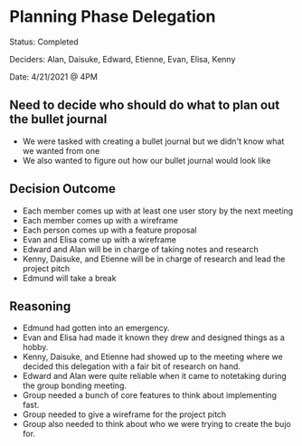 # Planning Phase Delegation
Status: Completed

Deciders: Alan, Daisuke, Edward, Etienne, Evan, Elisa, Kenny

Date: 4/21/2021 @ 4PM

## Need to decide who should do what to plan out the bullet journal
- We were tasked with creating a bullet journal but we didn't know what we wanted from one
- We also wanted to figure out how our bullet journal would look like

## Decision Outcome
- Each member comes up with at least one user story by the next meeting
- Each member comes up with a wireframe
- Each person comes up with a feature proposal
- Evan and Elisa come up with a wireframe
- Edward and Alan will be in charge of taking notes and research
- Kenny, Daisuke, and Etienne will be in charge of research and lead the project pitch
- Edmund will take a break

## Reasoning
- Edmund had gotten into an emergency. 
- Evan and Elisa had made it known they drew and designed things as a hobby. 
- Kenny, Daisuke, and Etienne had showed up to the meeting where we decided this delegation with a fair bit of research on hand. 
- Edward and Alan were quite reliable when it came to notetaking during the group bonding meeting.
- Group needed a bunch of core features to think about implementing fast.
- Group needed to give a wireframe for the project pitch
- Group also needed to think about who we were trying to create the bujo for.

